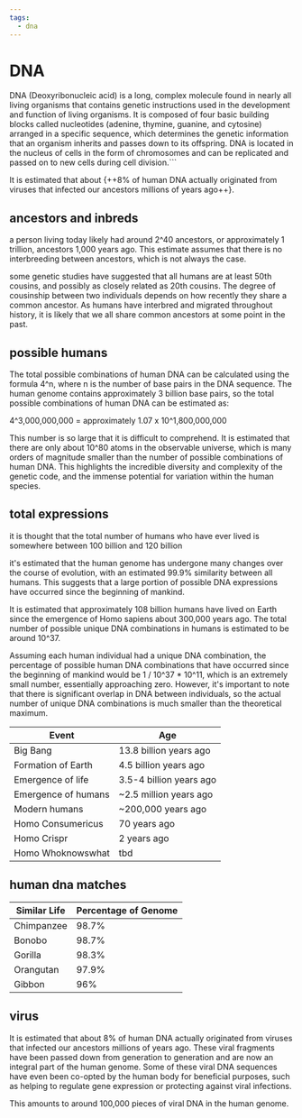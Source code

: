 ```yaml
---
tags:
  - dna
---
```


# DNA

DNA (Deoxyribonucleic acid) is a long, complex molecule found in nearly all living organisms that contains genetic instructions used in the development and function of living organisms. It is composed of four basic building blocks called nucleotides (adenine, thymine, guanine, and cytosine) arranged in a specific sequence, which determines the genetic information that an organism inherits and passes down to its offspring. DNA is located in the nucleus of cells in the form of chromosomes and can be replicated and passed on to new cells during cell division.```

It is estimated that about {++8% of human DNA actually originated from viruses that infected our ancestors millions of years ago++}.

## ancestors and inbreds

a person living today likely had around 2^40 ancestors, or approximately 1 trillion, ancestors 1,000 years ago. This estimate assumes that there is no interbreeding between ancestors, which is not always the case.

some genetic studies have suggested that all humans are at least 50th cousins, and possibly as closely related as 20th cousins. The degree of cousinship between two individuals depends on how recently they share a common ancestor. As humans have interbred and migrated throughout history, it is likely that we all share common ancestors at some point in the past.

## possible humans

The total possible combinations of human DNA can be calculated using the formula 4^n, where n is the number of base pairs in the DNA sequence. The human genome contains approximately 3 billion base pairs, so the total possible combinations of human DNA can be estimated as:

4^3,000,000,000 = approximately 1.07 x 10^1,800,000,000

This number is so large that it is difficult to comprehend. It is estimated that there are only about 10^80 atoms in the observable universe, which is many orders of magnitude smaller than the number of possible combinations of human DNA. This highlights the incredible diversity and complexity of the genetic code, and the immense potential for variation within the human species.

## total expressions

it is thought that the total number of humans who have ever lived is somewhere between 100 billion and 120 billion

it's estimated that the human genome has undergone many changes over the course of evolution, with an estimated 99.9% similarity between all humans. This suggests that a large portion of possible DNA expressions have occurred since the beginning of mankind.

It is estimated that approximately 108 billion humans have lived on Earth since the emergence of Homo sapiens about 300,000 years ago. The total number of possible unique DNA combinations in humans is estimated to be around 10^37.

Assuming each human individual had a unique DNA combination, the percentage of possible human DNA combinations that have occurred since the beginning of mankind would be 1 / 10^37 \* 10^11, which is an extremely small number, essentially approaching zero. However, it's important to note that there is significant overlap in DNA between individuals, so the actual number of unique DNA combinations is much smaller than the theoretical maximum.

| Event               | Age                     |
| ------------------- | ----------------------- |
| Big Bang            | 13.8 billion years ago  |
| Formation of Earth  | 4.5 billion years ago   |
| Emergence of life   | 3.5-4 billion years ago |
| Emergence of humans | ~2.5 million years ago  |
| Modern humans       | ~200,000 years ago      |
| Homo Consumericus   | 70 years ago            |
| Homo Crispr         | 2 years ago             |
| Homo Whoknowswhat   | tbd                     |

## human dna matches

| Similar Life | Percentage of Genome |
| ------------ | -------------------- |
| Chimpanzee   | 98.7%                |
| Bonobo       | 98.7%                |
| Gorilla      | 98.3%                |
| Orangutan    | 97.9%                |
| Gibbon       | 96%                  |

## virus

It is estimated that about 8% of human DNA actually originated from viruses that infected our ancestors millions of years ago. These viral fragments have been passed down from generation to generation and are now an integral part of the human genome. Some of these viral DNA sequences have even been co-opted by the human body for beneficial purposes, such as helping to regulate gene expression or protecting against viral infections.

This amounts to around 100,000 pieces of viral DNA in the human genome.
